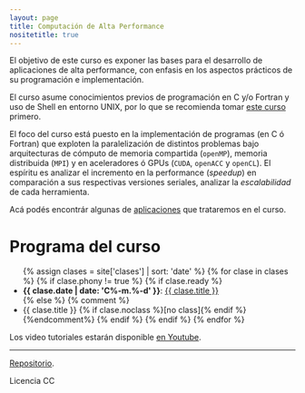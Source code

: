 ```yaml
---
layout: page
title: Computación de Alta Performance 
nositetitle: true
---
```


El objetivo de este curso es exponer las bases para el desarrollo de aplicaciones de alta performance, con enfasis en los aspectos prácticos de su programación e implementación.

El curso asume conocimientos previos de programación en C y/o Fortran y uso de Shell en entorno UNIX, por lo que se recomienda tomar [este curso](https://github.com/ramespada/sintaxis) primero. 

El foco del curso está puesto en la implementación de programas (en C ó Fortran) que exploten la paralelización de distintos problemas bajo arquitecturas de cómputo de memoria compartida (`openMP`), memoria distribuida (`MPI`) y en aceleradores ó GPUs (`CUDA`, `openACC` y `openCL`). 
El espíritu es analizar el incremento en la performance (*speedup*) en comparación a sus respectivas versiones seriales, analizar la *escalabilidad* de cada herramienta.

Acá podés encontrár algunas de [aplicaciones](/ejemplos/) que trataremos en el curso.

# Programa del curso

<ul>
{% assign clases = site['clases'] | sort: 'date' %}
{% for clase in clases %}
    {% if clase.phony != true %}
      {% if clase.ready %}
        <li>
        <strong>{{ clase.date | date: 'C%-m.%-d' }}</strong>:
            <a href="{{site.baseurl}}{{ clase.url }}">{{ clase.title }}</a>
        </li>
        {% else %}
        {% comment %}
        	 <li>  {{ clase.title }} {% if clase.noclass %}[no class]{% endif %}</li> 
        {%endcomment%}
      {% endif %}
    {% endif %}
{% endfor %}
</ul>

Los video tutoriales estarán disponible [en Youtube](https://www.youtube.com/@ramiroespadaguerrero/playlists).

---

<div class="small center">
<p><a href="https://github.com/ramespada/hpc">Repositorio</a>.</p>
<p>Licencia CC</p>
</div>

